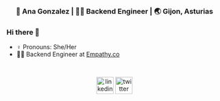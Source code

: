 <div align="center">
<h3> 👩 Ana Gonzalez | 👩‍💻 Backend Engineer | 🌏 Gijon, Asturias </h3> 
</div>

### Hi there 👋

 - ♀ Pronouns: She/Her
 - 👩‍💻 Backend Engineer at [Empathy.co](https://empathy.co/)

<p>&nbsp;</p>

<p align="center">
<a href = https://www.linkedin.com/in/ana-gonzalez-garcia-6b2a966b/><img src='https://cdn.icon-icons.com/icons2/2101/PNG/512/social_media_linkedin_icon_128990.png' alt='linkedin' height='40'></a>
<a href = https://twitter.com/AninaGlez/><img src='https://cdn.icon-icons.com/icons2/2101/PNG/512/social_media_twitter_icon_128994.png' alt='twitter' height='40'></a>

 

